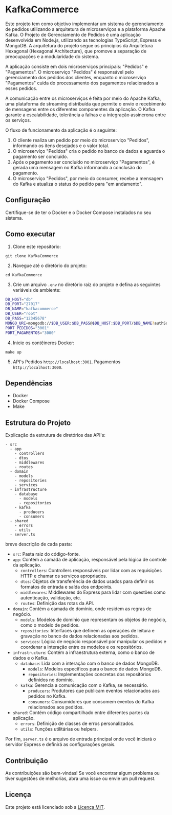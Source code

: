 # KafkaCommerce

Este projeto tem como objetivo implementar um sistema de gerenciamento de pedidos utilizando a arquitetura de microserviços e a plataforma Apache Kafka.
O Projeto de Gerenciamento de Pedidos é uma aplicação desenvolvida em Node.js, utilizando as tecnologias TypeScript, Express e MongoDB. A arquitetura do projeto segue os princípios da Arquitetura Hexagonal (Hexagonal Architecture), que promove a separação de preocupações e a modularidade do sistema.

A aplicação consiste em dois microserviços principais: "Pedidos" e "Pagamentos". O microserviço "Pedidos" é responsável pelo gerenciamento dos pedidos dos clientes, enquanto o microserviço "Pagamentos" cuida do processamento dos pagamentos relacionados a esses pedidos.

A comunicação entre os microserviços é feita por meio do Apache Kafka, uma plataforma de streaming distribuída que permite o envio e recebimento de mensagens entre os diferentes componentes da aplicação. O Kafka garante a escalabilidade, tolerância a falhas e a integração assíncrona entre os serviços.

O fluxo de funcionamento da aplicação é o seguinte:

1. O cliente realiza um pedido por meio do microserviço "Pedidos", informando os itens desejados e o valor total.
2. O microserviço "Pedidos" cria o pedido no banco de dados e aguarda o pagamento ser concluído.
3. Após o pagamento ser concluído no microserviço "Pagamentos", é gerada uma mensagem no Kafka informando a conclusão do pagamento.
4. O microserviço "Pedidos", por meio do consumer, recebe a mensagem do Kafka e atualiza o status do pedido para "em andamento".

## Configuração

Certifique-se de ter o Docker e o Docker Compose instalados no seu sistema.

## Como executar

1. Clone este repositório:

```shell
git clone KafkaCommerce
```

2. Navegue até o diretório do projeto:

```shell
cd KafkaCommerce
```
3. Crie um arquivo `.env` no diretório raiz do projeto e defina as seguintes variáveis de ambiente:

```bash
DB_HOST="db"
DB_PORT="27017"
DB_NAME="kafkacommerce"
DB_USER="root"
DB_PASS="12345678"
MONGO_URI=mongodb://$DB_USER:$DB_PASS@$DB_HOST:$DB_PORT/$DB_NAME?authSource=admin
PORT_PEDIDOS="3001"
PORT_PAGAMENTOS="3000"
```
4. Inicie os contêineres Docker:

```shell
make up
```

5. API's
  Pedidos `http://localhost:3001`.
  Pagamentos `http://localhost:3000`.

## Dependências

- Docker
- Docker Compose
- Make

## Estrutura do Projeto

Explicação da estrutura de diretórios das API's:
```
- src
  - app
    - controllers
    - dtos
    - middlewares
    - routes
  - domain
    - models
    - repositories
    - services
  - infrastructure
    - database
      - models
      - repositories
    - kafka
      - producers
      - consumers
  - shared
    - errors
    - utils
  - server.ts
```

breve descrição de cada pasta:

- `src`: Pasta raiz do código-fonte.
- `app`: Contém a camada de aplicação, responsável pela lógica de controle da aplicação.
  - `controllers`: Controllers responsáveis por lidar com as requisições HTTP e chamar os serviços apropriados.
  - `dtos`: Objetos de transferência de dados usados para definir os formatos de entrada e saída dos endpoints.
  - `middlewares`: Middlewares do Express para lidar com questões como autenticação, validação, etc.
  - `routes`: Definição das rotas da API.
- `domain`: Contém a camada de domínio, onde residem as regras de negócio.
  - `models`: Modelos de domínio que representam os objetos de negócio, como o modelo de pedidos.
  - `repositories`: Interfaces que definem as operações de leitura e gravação no banco de dados relacionadas aos pedidos.
  - `services`: Lógica de negócio responsável por manipular os pedidos e coordenar a interação entre os modelos e os repositórios.
- `infrastructure`: Contém a infraestrutura externa, como o banco de dados e o Kafka.
  - `database`: Lida com a interação com o banco de dados MongoDB.
    - `models`: Modelos específicos para o banco de dados MongoDB.
    - `repositories`: Implementações concretas dos repositórios definidos no domínio.
  - `kafka`: Gerencia a comunicação com o Kafka, se necessário.
    - `producers`: Produtores que publicam eventos relacionados aos pedidos no Kafka.
    - `consumers`: Consumidores que consomem eventos do Kafka relacionados aos pedidos.
- `shared`: Contém código compartilhado entre diferentes partes da aplicação.
  - `errors`: Definição de classes de erros personalizados.
  - `utils`: Funções utilitárias ou helpers.

Por fim, `server.ts` é o arquivo de entrada principal onde você iniciará o servidor Express e definirá as configurações gerais.

## Contribuição

As contribuições são bem-vindas! Se você encontrar algum problema ou tiver sugestões de melhorias, abra uma issue ou envie um pull request.

## Licença

Este projeto está licenciado sob a [Licença MIT](https://opensource.org/licenses/MIT).




